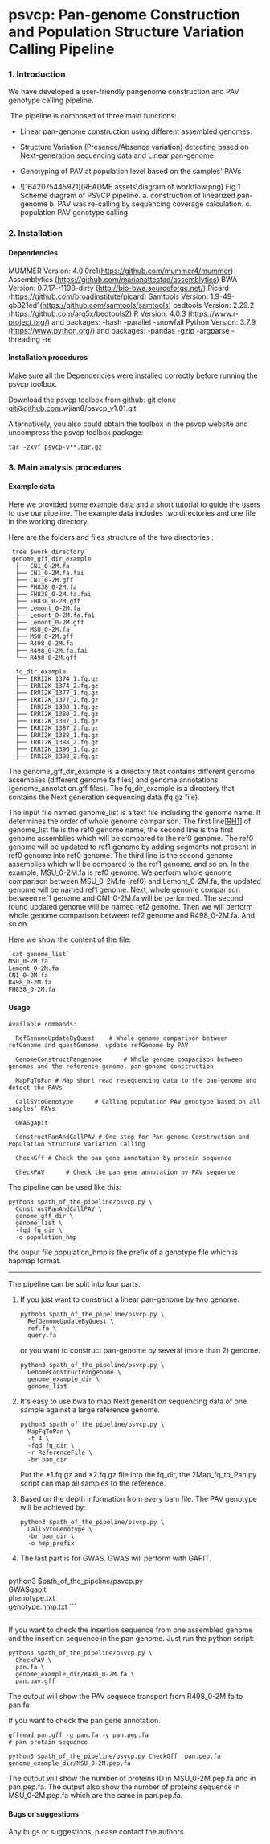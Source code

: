 # psvcp: Pan-genome Construction and Population Structure Variation Calling Pipeline

### 1. Introduction

We have developed a user-friendly pangenome construction and PAV genotype calling pipeline.

​    The pipeline  is composed of three main functions:
* Linear pan-genome construction using different assembled genomes.

* Structure Variation (Presence/Absence variation) detecting based on Next-generation sequencing data and Linear pan-genome

* Genotyping of PAV at population level based on the samples' PAVs
 


* ![1642075445921](README.assets\diagram of workflow.png)
 Fig 1 Scheme diagram of PSVCP pipeline. a. construction of linearized pan-genome
b. PAV was re-calling by sequencing coverage calculation. c. population PAV genotype calling


### 2. Installation

#### Dependencies
MUMMER Version: 4.0.0rc1(https://github.com/mummer4/mummer)
Assemblytics (https://github.com/marianattestad/assemblytics)
BWA Version: 0.7.17-r1198-dirty (http://bio-bwa.sourceforge.net/)
Picard (https://github.com/broadinstitute/picard)
Samtools Version: 1.9-49-gb321ed1(https://github.com/samtools/samtools)
bedtools Version: 2.29.2 (https://github.com/arq5x/bedtools2)
R  Version: 4.0.3 (https://www.r-project.org/) and packages: 
    -hash
    -parallel
    -snowfall
Python Version: 3.7.9  (https://www.python.org/) and packages:
    -pandas
    -gzip
    -argparse
    -threading
    -re

#### Installation procedures

Make sure all the Dependencies were installed correctly before running the psvcp toolbox.

Download the psvcp toolbox from github: git clone git@github.com:wjian8/psvcp_v1.01.git


Alternatively, you also could obtain the toolbox in the psvcp website and uncompress the psvcp toolbox package:

```
tar -zxvf psvcp-v**.tar.gz
```

### 3. Main analysis procedures

#### Example data

Here we provided some example data and a short tutorial to guide the users to use our pipeline. The example data includes two directories and one file in the working directory.

Here are the folders and files structure of the two directories :

```
`tree $work_directory`
 genome_gff_dir_example
  ├── CN1_0-2M.fa
  ├── CN1_0-2M.fa.fai
  ├── CN1_0-2M.gff
  ├── FH838_0-2M.fa
  ├── FH838_0-2M.fa.fai
  ├── FH838_0-2M.gff
  ├── Lemont_0-2M.fa
  ├── Lemont_0-2M.fa.fai
  ├── Lemont_0-2M.gff
  ├── MSU_0-2M.fa
  ├── MSU_0-2M.gff
  ├── R498_0-2M.fa
  ├── R498_0-2M.fa.fai
  └── R498_0-2M.gff

  fq_dir_example
  ├── IRRI2K_1374_1.fq.gz
  ├── IRRI2K_1374_2.fq.gz
  ├── IRRI2K_1377_1.fq.gz
  ├── IRRI2K_1377_2.fq.gz
  ├── IRRI2K_1380_1.fq.gz
  ├── IRRI2K_1380_2.fq.gz
  ├── IRRI2K_1387_1.fq.gz
  ├── IRRI2K_1387_2.fq.gz
  ├── IRRI2K_1388_1.fq.gz
  ├── IRRI2K_1388_2.fq.gz
  ├── IRRI2K_1390_1.fq.gz
  ├── IRRI2K_1390_2.fq.gz
```



The genome_gff_dir_example is a directory that contains different genome assemblies (different genome.fa files) and genome annotations (genome_annotation.gff files). The fq_dir_example is a directory that contains the Next generation sequencing data (fq.gz file). 

The input file named genome_list is a text file including the genome name. It determines the order of whole genome comparison. The first line[[RH1\]](#_msocom_1)  of genome_list fle is the ref0 genome name, the second line is the first genome assemblies which will be compared to the ref0 genome. The ref0 genome will be updated to ref1 genome by adding segments not present in ref0 genome into ref0 genome. The third line is the second genome assemblies which will be compared to the ref1 genome. and so on. In the example, MSU_0-2M.fa is ref0 genome. We perform whole genome comparison between MSU_0-2M.fa (ref0) and Lemont_0-2M.fa, the updated genome will be named ref1 genome. Next, whole genome comparison between ref1 genome and CN1_0-2M.fa will be performed. The second round updated genome will be named ref2 genome. Then we will perform whole genome comparison between ref2 genome and R498_0-2M.fa. And so on. 

Here we show the content of the file:

```
`cat genome_list`
MSU_0-2M.fa
Lemont_0-2M.fa
CN1_0-2M.fa
R498_0-2M.fa
FH838_0-2M.fa
```



#### Usage

```
Available commands:

  RefGenomeUpdateByQuest    # Whole genome comparison between refGenome and questGenome, update refGenome by PAV

  GenomeConstructPangenome      # Whole genome comparison between genomes and the reference genome, pan-genome construction

  MapFqToPan # Map short read resequencing data to the pan-genome and detect the PAVs

  CallSVtoGenotype      # Calling population PAV genotype based on all samples’ PAVs

  GWASgapit    

  ConstructPanAndCallPAV # One step for Pan-genome Construction and Population Structure Variation Calling

  CheckGff # Check the pan gene annotation by protein sequence

  CheckPAV      # Check the pan gene annotation by PAV sequence
```

The pipeline can be used like this:

```
python3 $path_of_the_pipeline/psvcp.py \
  ConstructPanAndCallPAV \
  genome_gff_dir \
  genome_list \
  -fqd fq_dir \
  -o population_hmp
```

the ouput file population_hmp is the prefix of a genotype file which is hapmap format.

---

The pipeline can be split into four parts.

1. If you just want to construct a linear pan-genome by two genome.

   ```
   python3 $path_of_the_pipeline/psvcp.py \
     RefGenomeUpdateByQuest \
     ref.fa \
     query.fa
   ```

   or you want to construct pan-genome by several (more than 2) genome.

   ```
   python3 $path_of_the_pipeline/psvcp.py \
     GenomeConstructPangenome \
     genome_example_dir \
     genome_list
   ```

   

2. It's easy to use bwa to map Next generation sequencing data of one sample against a large reference genome.

   ```
   python3 $path_of_the_pipeline/psvcp.py \
     MapFqToPan \
     -t 4 \
     -fqd fq_dir \
     -r ReferenceFile \
     -br bam_dir
   ```

   Put the *1.fq.gz and *2.fq.gz file into the fq_dir, the 2Map_fq_to_Pan.py script can map all samples to the reference.

3. Based on the depth information from every bam file. The PAV genotype will be achieved by:

   ```
   python3 $path_of_the_pipeline/psvcp.py \
     CallSVtoGenotype \
     -br bam_dir \
     -o hmp_prefix
   ```

4. The last part is for GWAS. GWAS will perform with GAPIT.

    ```
python3 $path_of_the_pipeline/psvcp.py \
      GWASgapit \
      phenotype.txt \
      genotype.hmp.txt
    ```

---

If you want to check the insertion sequence from one assembled genome and the insertion sequence in the pan genome. Just run the python script:

```
python3 $path_of_the_pipeline/psvcp.py \
  CheckPAV \
  pan.fa \
  genome_example_dir/R498_0-2M.fa \
  pan.pav.gff
```


The output will show the PAV sequece transport from R498_0-2M.fa to pan.fa

If you want to check the pan gene annotation.

```
gffread pan.gff -g pan.fa -y pan.pep.fa 
# pan protain sequence
```

```
python3 $path_of_the_pipeline/psvcp.py CheckGff  pan.pep.fa genome_example_dir/MSU_0-2M.pep.fa 
```


The output will show the number of proteins ID in MSU_0-2M.pep.fa and in pan.pep.fa. The output also show the number of proteins sequence in  MSU_0-2M.pep.fa which are the same in pan.pep.fa.

#### Bugs or suggestions
Any bugs or suggestions, please contact the authors.